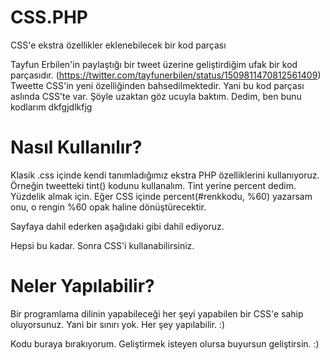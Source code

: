 # CSS.PHP
CSS'e ekstra özellikler eklenebilecek bir kod parçası

Tayfun Erbilen'in paylaştığı bir tweet üzerine geliştirdiğim ufak bir kod parçasıdır. (https://twitter.com/tayfunerbilen/status/1509811470812561409)
Tweette CSS'in yeni özelliğinden bahsedilmektedir. Yani bu kod parçası aslında CSS'te var.
Şöyle uzaktan göz ucuyla baktım. Dedim, ben bunu kodlarım dkfgjdlkfjg

# Nasıl Kullanılır?
Klasik .css içinde kendi tanımladığımız ekstra PHP özelliklerini kullanıyoruz. Örneğin tweetteki tint() kodunu kullanalım. Tint yerine percent dedim. Yüzdelik almak için. Eğer CSS içinde percent(#renkkodu, %60) yazarsam onu, o rengin %60 opak haline dönüştürecektir.

Sayfaya dahil ederken aşağıdaki gibi dahil ediyoruz.
<code><link rel="stylesheet" href="css.php?q=test.css"></code>

Hepsi bu kadar. Sonra CSS'i kullanabilirsiniz.

# Neler Yapılabilir?
Bir programlama dilinin yapabileceği her şeyi yapabilen bir CSS'e sahip oluyorsunuz. Yani bir sınırı yok. Her şey yapılabilir. :)

Kodu buraya bırakıyorum. Geliştirmek isteyen olursa buyursun geliştirsin. :)
